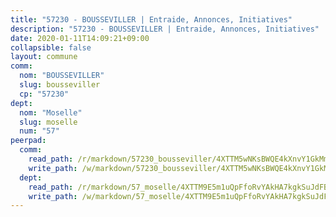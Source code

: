 ```yaml
---
title: "57230 - BOUSSEVILLER | Entraide, Annonces, Initiatives"
description: "57230 - BOUSSEVILLER | Entraide, Annonces, Initiatives"
date: 2020-01-11T14:09:21+09:00
collapsible: false
layout: commune
comm:
  nom: "BOUSSEVILLER"
  slug: bousseviller
  cp: "57230"
dept:
  nom: "Moselle"
  slug: moselle
  num: "57"
peerpad:
  comm:
    read_path: /r/markdown/57230_bousseviller/4XTTM5wNKsBWQE4kXnvY1GkMmgvLCbexth82mK1na5p62oLYH
    write_path: /w/markdown/57230_bousseviller/4XTTM5wNKsBWQE4kXnvY1GkMmgvLCbexth82mK1na5p62oLYH-K3TgTkPB61d5byUftbRsKN4FyS1nA2WsGBLnPRfU6JDbQUFsRqpSuHog9USfZoMFckLqqJZFdF5JCF33LAc9WiSX7aNZCawfp4cWMiNynpkAZ3QDCv7PasFeePfyNkUusoap31iy
  dept:
    read_path: /r/markdown/57_moselle/4XTTM9E5m1uQpFfoRvYAkHA7kgkSuJdFBSCmoLnZ6YvxmqAKj
    write_path: /w/markdown/57_moselle/4XTTM9E5m1uQpFfoRvYAkHA7kgkSuJdFBSCmoLnZ6YvxmqAKj-K3TgTxpsRhjGfb3pJqDaX4rYTLkyLoK3BLA4awBfhTSCoyNhResrhhmfsEF8aKnccedt5XoBzWeRYfKxQxNKv71ETcpGharLRE7rdgTKY3uSaW3Du2dz8v23YEY268mfYmweTFnR
---
```



